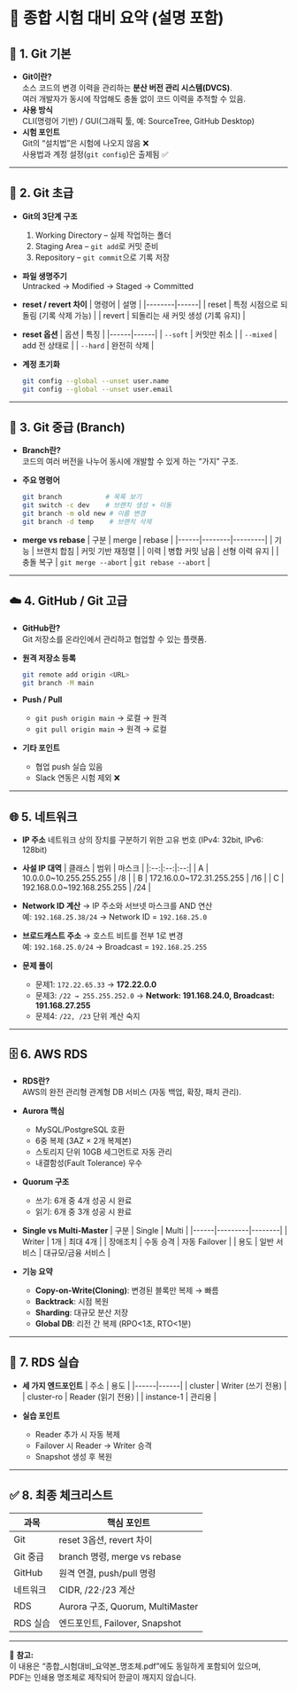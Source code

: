 # 📘 종합 시험 대비 요약 (설명 포함)

## 🧱 1. Git 기본
- **Git이란?**  
  소스 코드의 변경 이력을 관리하는 **분산 버전 관리 시스템(DVCS)**.  
  여러 개발자가 동시에 작업해도 충돌 없이 코드 이력을 추적할 수 있음.  
- **사용 방식**  
  CLI(명령어 기반) / GUI(그래픽 툴, 예: SourceTree, GitHub Desktop)  
- **시험 포인트**  
  Git의 “설치법”은 시험에 나오지 않음 ❌  
  사용법과 계정 설정(`git config`)은 출제됨 ✅

---

## 🧩 2. Git 초급
- **Git의 3단계 구조**
  1. Working Directory – 실제 작업하는 폴더  
  2. Staging Area – `git add`로 커밋 준비  
  3. Repository – `git commit`으로 기록 저장  

- **파일 생명주기**  
  Untracked → Modified → Staged → Committed  

- **reset / revert 차이**
  | 명령어 | 설명 |
  |--------|------|
  | reset | 특정 시점으로 되돌림 (기록 삭제 가능) |
  | revert | 되돌리는 새 커밋 생성 (기록 유지) |

- **reset 옵션**
  | 옵션 | 특징 |
  |------|------|
  | `--soft` | 커밋만 취소 |
  | `--mixed` | add 전 상태로 |
  | `--hard` | 완전히 삭제 |

- **계정 초기화**
  ```bash
  git config --global --unset user.name
  git config --global --unset user.email
  ```

---

## 🌿 3. Git 중급 (Branch)
- **Branch란?**  
  코드의 여러 버전을 나누어 동시에 개발할 수 있게 하는 “가지” 구조.

- **주요 명령어**
  ```bash
  git branch           # 목록 보기
  git switch -c dev    # 브랜치 생성 + 이동
  git branch -m old new # 이름 변경
  git branch -d temp    # 브랜치 삭제
  ```

- **merge vs rebase**
  | 구분 | merge | rebase |
  |------|--------|---------|
  | 기능 | 브랜치 합침 | 커밋 기반 재정렬 |
  | 이력 | 병합 커밋 남음 | 선형 이력 유지 |
  | 충돌 복구 | `git merge --abort` | `git rebase --abort` |

---

## ☁️ 4. GitHub / Git 고급
- **GitHub란?**  
  Git 저장소를 온라인에서 관리하고 협업할 수 있는 플랫폼.

- **원격 저장소 등록**
  ```bash
  git remote add origin <URL>
  git branch -M main
  ```

- **Push / Pull**
  - `git push origin main` → 로컬 → 원격
  - `git pull origin main` → 원격 → 로컬  

- **기타 포인트**
  - 협업 push 실습 있음  
  - Slack 연동은 시험 제외 ❌  

---

## 🌐 5. 네트워크
- **IP 주소**
  네트워크 상의 장치를 구분하기 위한 고유 번호 (IPv4: 32bit, IPv6: 128bit)

- **사설 IP 대역**
  | 클래스 | 범위 | 마스크 |
  |:--:|:--:|:--:|
  | A | 10.0.0.0~10.255.255.255 | /8 |
  | B | 172.16.0.0~172.31.255.255 | /16 |
  | C | 192.168.0.0~192.168.255.255 | /24 |

- **Network ID 계산**
  → IP 주소와 서브넷 마스크를 AND 연산  
  예: `192.168.25.38/24` → Network ID = `192.168.25.0`

- **브로드캐스트 주소**
  → 호스트 비트를 전부 1로 변경  
  예: `192.168.25.0/24` → Broadcast = `192.168.25.255`

- **문제 풀이**
  - 문제1: `172.22.65.33` → **172.22.0.0**
  - 문제3: `/22 → 255.255.252.0` → **Network: 191.168.24.0, Broadcast: 191.168.27.255**
  - 문제4: `/22, /23` 단위 계산 숙지  

---

## 🗄️ 6. AWS RDS
- **RDS란?**  
  AWS의 완전 관리형 관계형 DB 서비스 (자동 백업, 확장, 패치 관리).

- **Aurora 핵심**
  - MySQL/PostgreSQL 호환
  - 6중 복제 (3AZ × 2개 복제본)
  - 스토리지 단위 10GB 세그먼트로 자동 관리
  - 내결함성(Fault Tolerance) 우수

- **Quorum 구조**
  - 쓰기: 6개 중 4개 성공 시 완료  
  - 읽기: 6개 중 3개 성공 시 완료  

- **Single vs Multi-Master**
  | 구분 | Single | Multi |
  |------|---------|--------|
  | Writer | 1개 | 최대 4개 |
  | 장애조치 | 수동 승격 | 자동 Failover |
  | 용도 | 일반 서비스 | 대규모/금융 서비스 |

- **기능 요약**
  - **Copy-on-Write(Cloning)**: 변경된 블록만 복제 → 빠름  
  - **Backtrack**: 시점 복원  
  - **Sharding**: 대규모 분산 저장  
  - **Global DB**: 리전 간 복제 (RPO<1초, RTO<1분)

---

## 🧪 7. RDS 실습
- **세 가지 엔드포인트**
  | 주소 | 용도 |
  |------|------|
  | cluster | Writer (쓰기 전용) |
  | cluster-ro | Reader (읽기 전용) |
  | instance-1 | 관리용 |

- **실습 포인트**
  - Reader 추가 시 자동 복제  
  - Failover 시 Reader → Writer 승격  
  - Snapshot 생성 후 복원  

---

## ✅ 8. 최종 체크리스트
| 과목 | 핵심 포인트 |
|------|--------------|
| Git | reset 3옵션, revert 차이 |
| Git 중급 | branch 명령, merge vs rebase |
| GitHub | 원격 연결, push/pull 명령 |
| 네트워크 | CIDR, /22·/23 계산 |
| RDS | Aurora 구조, Quorum, MultiMaster |
| RDS 실습 | 엔드포인트, Failover, Snapshot |

---

📄 **참고:**  
이 내용은 “종합_시험대비_요약본_명조체.pdf”에도 동일하게 포함되어 있으며,  
PDF는 인쇄용 명조체로 제작되어 한글이 깨지지 않습니다.
